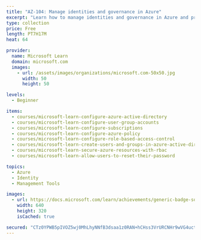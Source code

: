 ```yaml
---
title: "AZ-104: Manage identities and governance in Azure"
excerpt: "Learn how to manage identities and governance in Azure and prepare for Exam AZ-104: Microsoft Azure Administrator."
type: collection
price: Free
length: PT7H17M
heat: 64

provider:
  name: Microsoft Learn
  domain: microsoft.com
  images:
    - url: /assets/images/organizations/microsoft.com-50x50.jpg
      width: 50
      height: 50

levels:
  - Beginner

items:
  - courses/microsoft-learn-configure-azure-active-directory
  - courses/microsoft-learn-configure-user-group-accounts
  - courses/microsoft-learn-configure-subscriptions
  - courses/microsoft-learn-configure-azure-policy
  - courses/microsoft-learn-configure-role-based-access-control
  - courses/microsoft-learn-create-users-and-groups-in-azure-active-directory
  - courses/microsoft-learn-secure-azure-resources-with-rbac
  - courses/microsoft-learn-allow-users-to-reset-their-password

topics:
  - Azure
  - Identity
  - Management Tools

images:
  - url: https://docs.microsoft.com/learn/achievements/generic-badge-social.png
    width: 640
    height: 320
    isCached: true

secured: "CTz0YPWB5pIVOZ5wj0MhLhyNNfB3dsaa1z0RAN+hCHss3VrURCNHr9wVG4uctypklPUADxXc3NsyLwFp6w3QADe+DGzc17rpKxGLDF/qX9hpLcAbcFl+nEDzWExsBOorMD6dtxjXwKo0HZQh4/4oFw1rHzHoTCEflhh3CqouFPQHsk8j1B0Y88NyRPIJjRTvtjR9l3nACrwt7jpBUbxkq3GqvSvxB5fGhF0XUULsQQEPJuqiVSLx/EwUbijag11NO7nIuUaPlstmvEPtp9UfMvkMNBMNVQ2cbbedzZ3gam1n9REbKQJx1pKVT4y/o2RUOlHd8+yUrkKqS+74nUFtNhTmKArbYhRQ+9iECwy7tfs=;/8rMDJEeN1KMlXbVCfWu9Q=="
---
```


